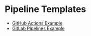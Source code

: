 # Pipeline Templates

- [GitHub Actions Example](./github/workflow.yaml)
- [GitLab Pipelines Example](./gitlab/.gitlab-ci.yaml)
